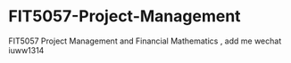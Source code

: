 # FIT5057-Project-Management
FIT5057 Project Management and Financial Mathematics , add me wechat iuww1314
